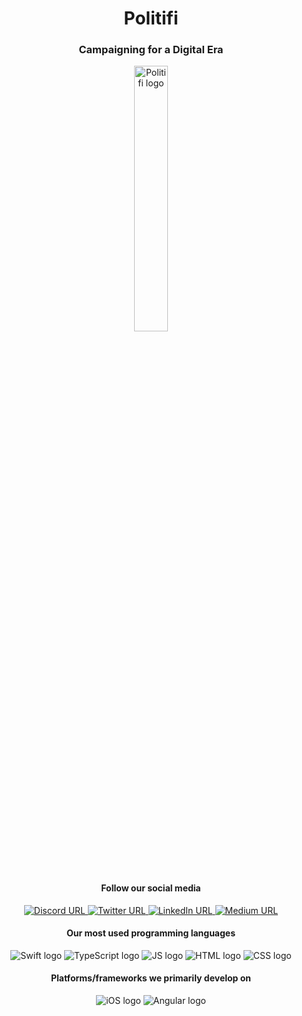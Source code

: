 <h1 align="center">Politifi</h1>
<h3 align="center">Campaigning for a Digital Era</h3>

<p align="center">
<img alt="Politifi logo" src="https://i.imgur.com/pNaFekc.jpg" style="width: 33%; align: center">
</p>

<h4 align="center">Follow our social media</h4>

<p align="center">

<a href="https://discord.gg/6XPmUskqxe">
<img alt="Discord URL" src="https://img.shields.io/discord/823810538554785823?style=for-the-badge">
</a>

<a href="https://twitter.com/GetPolitifi">
<img alt="Twitter URL" src="https://img.shields.io/twitter/url?style=for-the-badge&url=https%3A%2F%2Ftwitter.com%2FGetPolitifi%2F">
</a>

<a href="https://www.linkedin.com/company/71980801">
<img alt="LinkedIn URL" src="https://img.shields.io/badge/LinkedIn-0077B5?style=for-the-badge&logo=linkedin&logoColor=white">
</a>

<a href="https://medium.com/@Politifi">
<img alt="Medium URL" src="https://img.shields.io/badge/Medium-12100E?style=for-the-badge&logo=medium&logoColor=white">
</a>
</p>

<h4 align="center">Our most used programming languages</h4>

<p align="center">

<img alt="Swift logo" src="https://img.shields.io/badge/Swift-FA7343?style=for-the-badge&logo=swift&logoColor=white">

<img alt="TypeScript logo" src="https://img.shields.io/badge/TypeScript-007ACC?style=for-the-badge&logo=typescript&logoColor=white">

<img alt="JS logo" src="https://img.shields.io/badge/JavaScript-F7DF1E?style=for-the-badge&logo=javascript&logoColor=black">

<img alt="HTML logo" src="https://img.shields.io/badge/HTML5-E34F26?style=for-the-badge&logo=html5&logoColor=white">

<img alt="CSS logo" src="https://img.shields.io/badge/CSS-239120?&style=for-the-badge&logo=css3&logoColor=white">

</p>

<h4 align="center">Platforms/frameworks we primarily develop on</h4>

<p align="center">

<img alt="iOS logo" src="https://img.shields.io/badge/iOS-000000?style=for-the-badge&logo=ios&logoColor=white">

<img alt="Angular logo" src="https://img.shields.io/badge/Angular-DD0031?style=for-the-badge&logo=angular&logoColor=white">

</p>
